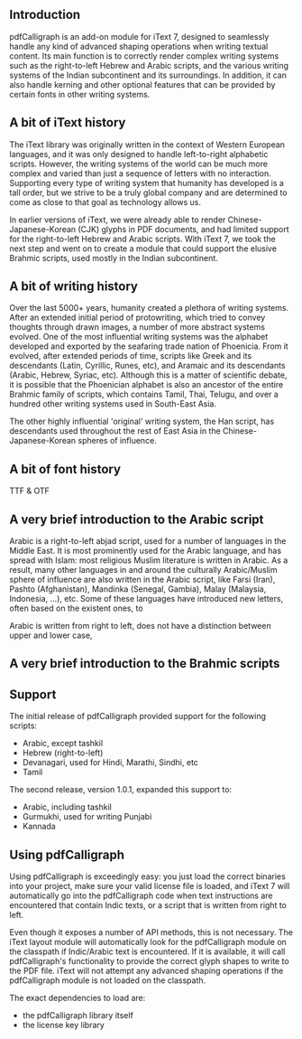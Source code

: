 Introduction
---

pdfCalligraph is an add-on module for iText 7, designed to seamlessly handle any kind of advanced shaping operations 
when writing textual content. Its main function is to correctly render complex writing systems 
such as the right-to-left Hebrew and Arabic scripts, 
and the various writing systems of the Indian subcontinent and its surroundings. 
In addition, it can also handle kerning and other optional features that can be provided by certain fonts in other writing systems.


A bit of iText history
---

The iText library was originally written in the context of Western European languages, 
and it was only designed to handle left-to-right alphabetic scripts. 
However, the writing systems of the world can be much more complex and varied 
than just a sequence of letters with no interaction. 
Supporting every type of writing system that humanity has developed is a tall order, 
but we strive to be a truly global company 
and are determined to come as close to that goal as technology allows us.

In earlier versions of iText, we were already able to render Chinese-Japanese-Korean (CJK) glyphs in PDF documents, 
and had limited support for the right-to-left Hebrew and Arabic scripts. 
With iText 7, we took the next step and went on to create a module that could support the elusive Brahmic scripts, used mostly in the Indian subcontinent.

A bit of writing history
---

Over the last 5000+ years, humanity created a plethora of writing systems. 
After an extended initial period of protowriting, which tried to convey 
thoughts through drawn images, a number of more abstract systems evolved. 
One of the most influential writing systems was the alphabet developed 
and exported by the seafaring trade nation of Phoenicia. From it evolved, 
after extended periods of time, scripts like Greek and its descendants (Latin, Cyrillic, Runes, etc), 
and Aramaic and its descendants (Arabic, Hebrew, Syriac, etc). 
Although this is a matter of scientific debate, it is possible that the Phoenician alphabet is also 
an ancestor of the entire Brahmic family of scripts, which contains Tamil, Thai, Telugu, 
and over a hundred other writing systems used in South-East Asia.

The other highly influential 'original' writing system, the Han script, 
has descendants used throughout the rest of East Asia in the Chinese-Japanese-Korean spheres of influence.

A bit of font history
---

TTF & OTF

A very brief introduction to the Arabic script
---

Arabic is a right-to-left abjad script, used for a number of languages in the Middle East. 
It is most prominently used for the Arabic language, and has spread with Islam: 
most religious Muslim literature is written in Arabic. 
As a result, many other languages in and around the culturally Arabic/Muslim sphere of 
influence are also written in the Arabic script, like Farsi (Iran), Pashto (Afghanistan),
 Mandinka (Senegal, Gambia), Malay (Malaysia, Indonesia, ...), etc. 
 Some of these languages have introduced new letters, often based on the existent ones, to 

Arabic is written from right to left, does not have a distinction between upper and lower case, 

A very brief introduction to the Brahmic scripts
---

Support
---

The initial release of pdfCalligraph provided support for the following scripts:

* Arabic, except tashkil
* Hebrew (right-to-left)
* Devanagari, used for Hindi, Marathi, Sindhi, etc
* Tamil

The second release, version 1.0.1, expanded this support to:

* Arabic, including tashkil
* Gurmukhi, used for writing Punjabi
* Kannada

Using pdfCalligraph
---

Using pdfCalligraph is exceedingly easy: you just load the correct binaries into your project, 
make sure your valid license file is loaded, 
and iText 7 will automatically go into the pdfCalligraph code when text instructions are encountered 
that contain Indic texts, or a script that is written from right to left.

Even though it exposes a number of API methods, this is not necessary. 
The iText layout module will automatically look for the pdfCalligraph module on the classpath 
if Indic/Arabic text is encountered. If it is available, it will call pdfCalligraph's functionality 
to provide the correct glyph shapes to write to the PDF file. iText will not attempt any advanced shaping operations 
if the pdfCalligraph module is not loaded on the classpath.

The exact dependencies to load are:

* the pdfCalligraph library itself
* the license key library